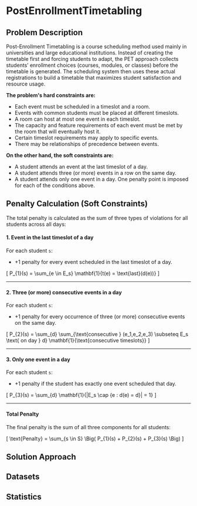 # PostEnrollmentTimetabling

## Problem Description

Post-Enrollment Timetabling is a course scheduling method used mainly in universities and large educational institutions. Instead of creating the timetable first and forcing students to adapt, the PET approach collects students’ enrollment choices (courses, modules, or classes) before the timetable is generated. The scheduling system then uses these actual registrations to build a timetable that maximizes student satisfaction and resource usage.

**The problem's hard constraints are:**
* Each event must be scheduled in a timeslot and a room.
* Events with common students must be placed at different timeslots.
* A room can host at most one event in each timeslot.
* The capacity and feature requirements of each event must be met by the room that will eventually host it.
* Certain timeslot requirements may apply to specific events.
* There may be relationships of precedence between events.

**On the other hand, the soft constraints are:**
* A student attends an event at the last timeslot of a day.
* A student attends three (or more) events in a row on the same day.
* A student attends only one event in a day.
One penalty point is imposed for each of the conditions above.

## Penalty Calculation (Soft Constraints)

The total penalty is calculated as the sum of three types of violations
for all students across all days:

#### 1. Event in the last timeslot of a day
For each student `s`:
- +1 penalty for every event scheduled in the last timeslot of a day.

\[
P_{1}(s) = \sum_{e \in E_s} \mathbf{1}\{t(e) = \text{last}(d(e))\}
\]

---

#### 2. Three (or more) consecutive events in a day
For each student `s`:
- +1 penalty for every occurrence of three (or more) consecutive events
  on the same day.

\[
P_{2}(s) = \sum_{d} \sum_{\text{consecutive } (e_1,e_2,e_3) \subseteq E_s \text{ on day } d} \mathbf{1}\{\text{consecutive timeslots}\}
\]

---

#### 3. Only one event in a day
For each student `s`:
- +1 penalty if the student has exactly one event scheduled that day.

\[
P_{3}(s) = \sum_{d} \mathbf{1}\{|E_s \cap \{e : d(e) = d\}| = 1\}
\]

---

#### Total Penalty
The final penalty is the sum of all three components for all students:

\[
\text{Penalty} = \sum_{s \in S} \Big( P_{1}(s) + P_{2}(s) + P_{3}(s) \Big)
\]

## Solution Approach

## Datasets

## Statistics